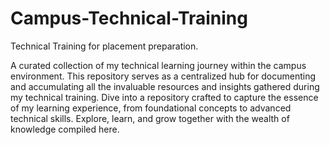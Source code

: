 # Campus-Technical-Training

Technical Training for placement preparation.  

A curated collection of my technical learning journey within the campus environment. This repository serves as a centralized hub for documenting and accumulating all the invaluable resources and insights gathered during my technical training. Dive into a repository crafted to capture the essence of my learning experience, from foundational concepts to advanced technical skills. Explore, learn, and grow together with the wealth of knowledge compiled here.

